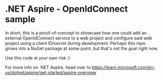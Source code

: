 # .NET Aspire - OpenIdConnect sample

In short, this is a proof-of-concept to showcase how one could add an external OpenIdConnect service to a web project and configure said web project using a client ID/secret during development.
Perhaps this repo grows into a NuGet package at some point, but that's not the goal right now. 

Use this code at your own risk :)

For more info on .NET Aspire, head over to https://learn.microsoft.com/en-us/dotnet/aspire/get-started/aspire-overview
